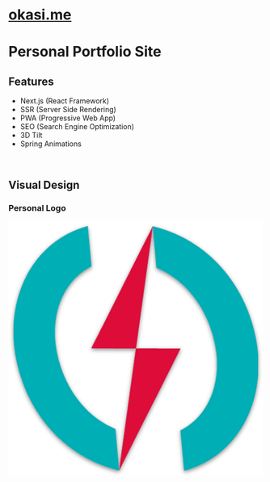 # [okasi.me](https://okasi.me/)
# Personal Portfolio Site 

## Features
* Next.js (React Framework)
* SSR (Server Side Rendering)
* PWA (Progressive Web App)
* SEO (Search Engine Optimization)
* 3D Tilt
* Spring Animations

<br/>

## Visual Design
### Personal Logo
![os-logo](static/android-chrome-512x512.png)
